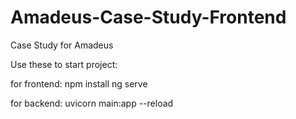 # Amadeus-Case-Study-Frontend
Case Study for Amadeus

Use these to start project:

for frontend:
npm install
ng serve

for backend:
uvicorn main:app --reload
